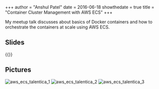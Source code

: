 +++
author = "Anshul Patel"
date = 2016-06-18
showthedate = true
title = "Container Cluster Management with AWS ECS"
+++


My meetup talk discusses about basics of Docker containers and how to orchestrate the containers at scale using AWS ECS.

<!--more-->

## Slides

{{<slideshare ldqXAFbAlbUbjP>}}

## Pictures

![aws_ecs_talentica_1](/meetupics/aws_ecs_talentica_1.jpeg)
![aws_ecs_talentica_2](/meetupics/aws_ecs_talentica_2.jpeg)
![aws_ecs_talentica_3](/meetupics/aws_ecs_talentica_3.jpeg)
